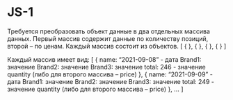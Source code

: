 # JS-1

Требуется преобразовать объект данные в два отдельных массива данных. Первый массив содержит данные по количеству позиций, второй – по ценам. Каждый массив состоит из объектов. [ { }, { }, { }, { } ]

Каждый массив имеет вид:
 [ {
   name: “2021-09-08”    - дата
   Brand1: значение
   Brand2: значение
   Brand3: значение
   total: 246   - значение quantity (либо для второго массива – price)
}, 
{
   name: “2021-09-09”    - дата
   Brand1: значение
   Brand2: значение
   Brand3: значение
   total: 249   - значение quantity (либо для второго массива – price)
}, 
… ]
